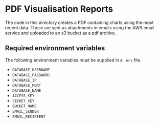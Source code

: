 # PDF Visualisation Reports

The code in this directory creates a PDF containing charts using the most recent data. These are sent as attachments in emails using the AWS email service and uploaded to an s3 bucket as a pdf archive.

## Required environment variables

The following environment variables must be supplied in a `.env` file.

- `DATABASE_USERNAME`
- `DATABASE_PASSWORD`
- `DATABASE_IP`
- `DATABASE_PORT`
- `DATABASE_NAME`
- `ACCESS_KEY`
- `SECRET_KEY`
- `BUCKET_NAME`
- `EMAIL_SENDER`
- `EMAIL_RECIPIENT`
